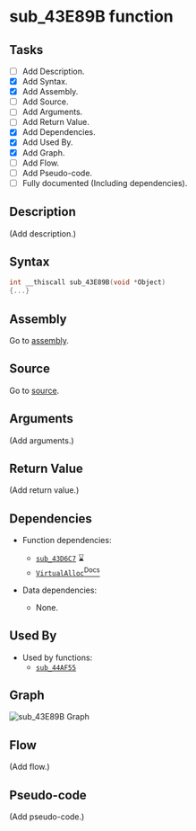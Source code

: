 # sub_43E89B function

## Tasks

- [ ] Add Description.
- [X] Add Syntax.
- [X] Add Assembly.
- [ ] Add Source.
- [ ] Add Arguments.
- [ ] Add Return Value.
- [X] Add Dependencies.
- [X] Add Used By.
- [X] Add Graph.
- [ ] Add Flow.
- [ ] Add Pseudo-code.
- [ ] Fully documented (Including dependencies).

## Description

(Add description.)

## Syntax

```c
int __thiscall sub_43E89B(void *Object)
{...}
```

## Assembly

Go to [assembly](../asm/sub_43E89B.asm).

## Source

Go to [source](../cc/sub_43E89B.cc).

## Arguments

(Add arguments.)

## Return Value

(Add return value.)

## Dependencies

* Function dependencies:
  * [`sub_43D6C7`](sub_43D6C7.md) ⌛
  * [`VirtualAlloc`<sup>Docs</sup>](https://docs.microsoft.com/en-us/windows/win32/api/memoryapi/nf-memoryapi-virtualalloc)


* Data dependencies:
  * None.

## Used By

* Used by functions:
  * [`sub_44AF55`](../md/sub_44AF55.md)

## Graph

![sub_43E89B Graph](../svg/sub_43E89B.svg "sub_43E89B Graph")

## Flow

(Add flow.)

## Pseudo-code

(Add pseudo-code.)
